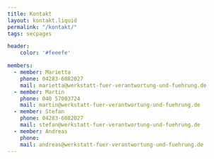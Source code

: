 ```yaml
---
title: Kontakt
layout: kontakt.liquid
permalink: "/kontakt/"
tags: secpages

header:
    color: '#feeefe'

members:
  - member: Marietta
    phone: 04283-6082027
    mail: marietta@werkstatt-fuer-verantwortung-und-fuehrung.de
  - member: Martin
    phone: 040 57003724
    mail: martin@werkstatt-fuer-verantwortung-und-fuehrung.de
  - member: Stefan
    phone: 04283-6082027
    mail: stefan@werkstatt-fuer-verantwortung-und-fuehrung.de
  - member: Andreas
    phone: 
    mail: andreas@werkstatt-fuer-verantwortung-und-fuehrung.de
---
```



